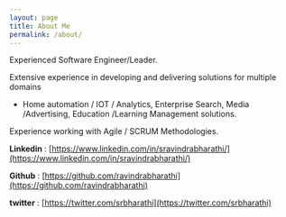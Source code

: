 ```yaml
---
layout: page
title: About Me
permalink: /about/
---
```


Experienced Software Engineer/Leader.

Extensive experience in developing and delivering solutions for multiple domains 
   - Home automation / IOT / Analytics, Enterprise Search, Media /Advertising, Education /Learning Management solutions.
   
Experience working with Agile / SCRUM Methodologies.

**Linkedin** : [https://www.linkedin.com/in/sravindrabharathi/](https://www.linkedin.com/in/sravindrabharathi/)

**Github** : [https://github.com/ravindrabharathi](https://github.com/ravindrabharathi)

**twitter** : [https://twitter.com/srbharathi](https://twitter.com/srbharathi)

